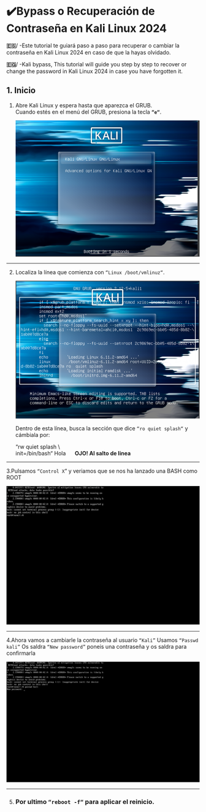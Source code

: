 # ✔️​ Bypass o Recuperación de Contraseña en Kali Linux 2024

**🇪🇸​**/ -Este tutorial te guiará paso a paso para recuperar o cambiar la contraseña en Kali Linux 2024 en caso de que la hayas olvidado.


**​🇪🇬**/ -Kali bypass, This tutorial will guide you step by step to recover or change the password in Kali Linux 2024 in case you have forgotten it.

## 1. Inicio

1. Abre Kali Linux y espera hasta que aparezca el GRUB.  
   Cuando estés en el menú del GRUB, presiona la tecla **`“e“`**.
   
   ![GRUB después de presionar "e"](foto1.png)

---

2. Localiza la línea que comienza con `“Linux /boot/vmlinuz“`.
  
   ![Línea de configuración del kernel](foto2.png)

   Dentro de esta línea, busca la sección que dice `“ro quiet splash“` y cámbiala por:

    “rw quiet splash \               
init=/bin/bash“                              Hola &nbsp;&nbsp;&nbsp;&nbsp;  **OJO! Al salto de linea**


 
---

3.Pulsamos `“Control X`“ y veriamos que se nos ha lanzado una BASH como ROOT

   ![Bash como Root](foto4.png)

---

4.Ahora vamos a cambiarle la contraseña al usuario `“Kali”`
Usamos `“Passwd kali”`
Os saldra `“New password”` poneis una contraseña y os saldra para confirmarla

 ![Passwd nueva](foto5.png)

---
 
5. ### Por ultimo `“reboot -f“` para aplicar el reinicio.
   
